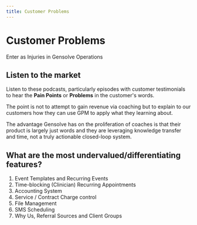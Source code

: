 ```yaml
---
title: Customer Problems
---
```


# Customer Problems

Enter as Injuries in Gensolve Operations

## Listen to the market

Listen to these podcasts, particularly episodes with customer testimonials to hear the **Pain Points** or **Problems** in the customer's words.

The point is not to attempt to gain revenue via coaching but to explain to our customers how they can use GPM to apply what they learning about.

The advantage Gensolve has on the proliferation of coaches is that their product is largely just words and they are leveraging knowledge transfer and time, not a truly actionable closed-loop system.

## What are the most undervalued/differentiating features?

1. Event Templates and Recurring Events
2. Time-blocking (Clinician) Recurring Appointments
3. Accounting System
4. Service / Contract Charge control
5. File Management
6. SMS Scheduling
7. Why Us, Referral Sources and Client Groups
